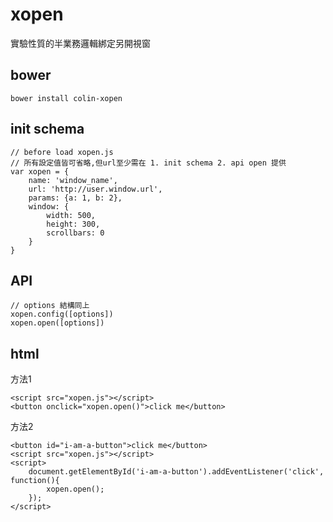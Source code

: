 xopen
=====

實驗性質的半業務邏輯綁定另開視窗

bower
-----
    bower install colin-xopen

init schema
-------------
    // before load xopen.js
    // 所有設定值皆可省略,但url至少需在 1. init schema 2. api open 提供
    var xopen = {
        name: 'window_name',
        url: 'http://user.window.url',
        params: {a: 1, b: 2},
        window: {
            width: 500,
            height: 300,
            scrollbars: 0
        }
    }

API
---
    // options 結構同上
    xopen.config([options])
    xopen.open([options])

html
----
方法1

    <script src="xopen.js"></script>
    <button onclick="xopen.open()">click me</button>

方法2

    <button id="i-am-a-button">click me</button>
    <script src="xopen.js"></script>
    <script>
        document.getElementById('i-am-a-button').addEventListener('click', function(){
            xopen.open();
        });
    </script>

